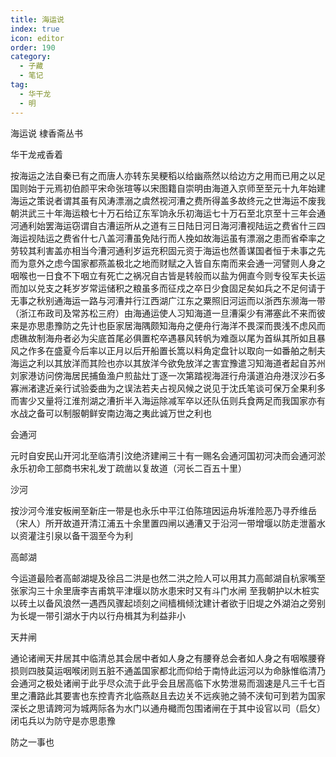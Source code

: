 ```yaml
---
title: 海运说
index: true
icon: editor
order: 190
category:
  - 子藏
  - 笔记
tag:
  - 华干龙
  - 明
---
```


海运说    棣香斋丛书  

华干龙戒香着  

按海运之法自秦已有之而唐人亦转东吴粳稻以给幽燕然以给边方之用而已用之以足国则始于元焉初伯颜平宋命张瑄等以宋图籍自崇明由海道入京师至至元十九年始建海运之策说者谓其虽有风涛漂溺之虞然视河漕之费所得盖多故终元之世海运不废我朝洪武三十年海运粮七十万石给辽东军饷永乐初海运七十万石至北京至十三年会通河通利始罢海运窃谓自古漕运所从之道有三日陆日河日海河漕视陆运之费省什三四海运视陆运之费省什七八盖河漕虽免陆行而人挽如故海运虽有漂溺之患而省牵率之劳较其利害盖亦相当今漕河通利岁运充积固元资于海运也然善谋国者恒于未事之先而为意外之虑今国家都燕盖极北之地而财赋之入皆自东南而来会通一河譬则人身之咽喉也一日食不下咽立有死亡之祸况自古皆是转般而以盐为佣直今则专役军夫长运而加以兑支之耗岁岁常运储积之粮虽多而征戍之卒日少食固足矣如兵之不足何请于无事之秋别通海运一路与河漕并行江西湖广江东之粟照旧河运而以浙西东濒海一带（浙江布政司及常苏松三府）由海通运使人习知海道一旦漕渠少有滞塞此不来而彼来是亦思患豫防之先计也臣家居海隅颇知海舟之便舟行海洋不畏深而畏浅不虑风而虑礁故制海舟者必为尖底首尾必俱置柁卒遇暴风转帆为难亟以尾为首纵其所如且暴风之作多在盛夏今后率以正月以后开船置长篙以料角定盘针以取向一如番舶之制夫海运之利以其放洋而其险也亦以其放洋今欲免放洋之害宜豫遣习知海道者起自苏州刘家港访问傍海居民捕鱼渔户煎盐灶丁逐一次第踏视海涯行舟潢道泊舟港汊沙石多寡洲渚逮近亲行试验委曲为之误法若夫占视风候之说见于沈氏笔谈可保万全果利多而害少又量将江淮剂湖之漕折半入海运除减军卒以还队伍则兵食两足而我国家亦有水战之备可以制服朝鲜安南边海之夷此诚万世之利也  

会通河  

元时自安民山开河北至临清引汶绝济建闸三十有一赐名会通河国初河决而会通河淤永乐初命工部商书宋礼发丁疏凿以复故道（河长二百五十里）  

沙河  

按沙河今淮安板闸至新庄一带是也永乐中平江伯陈瑄因运舟坼淮险恶乃寻乔维岳（宋人）所开故道开清江浦五十余里置四闸以通漕又于沿河一带增堰以防走泄蓄水以资灌注引泉以备干涸至今为利  

高邮湖  

今运道最险者高邮湖堤及徐吕二洪是也然二洪之险人可以用其力高邮湖自杭家嘴至张家沟三十余里唐李吉甫筑平津堰以防水患宋时又有斗门水闸 至我朝护以木桩实以砖土以备风浪然一遇西风骤起顷刻之间樯楫倾沈建计者欲于旧堤之外湖泊之旁别为长堤一带引湖水于内以行舟楫其为利益非小  

天井闸  

通论诸闸天井居其中临清总其会居中者如人身之有腰脊总会者如人身之有咽喉腰脊损则四肢莫运咽喉闭则五脏不通盖国家都北而仰给于南恃此运河以为命脉惟临清乃会通河之极处诸闸于此乎尽众流于此乎会且居高临下水势泄易而涸速是凡三千七百里之漕路此其要害也东控青齐北临燕赵且去边关不远疾驰之骑不浃旬可到若为国家深长之思请跨河为城两际各为水门以通舟檝而包围诸闸在于其中设官以司（启攵）闭屯兵以为防守是亦思患豫  

防之一事也  

